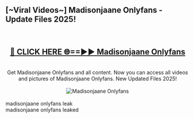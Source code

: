 <h2>[~Viral Videos~] Madisonjaane Onlyfans - Update Files 2025!</h2>
<br>
<div align="center">
<h2><a href="https://betterlinks.top/A2PfLJ" rel="nofollow">🔴 CLICK HERE 🌐==►► Madisonjaane Onlyfans</a></h2>
<br>
Get Madisonjaane Onlyfans and all content. Now you can access all videos and pictures of Madisonjaane Onlyfans. New Updated Files 2025!
<br>
<br>
<a href="https://betterlinks.top/A2PfLJ" rel="nofollow" data-target="animated-image.originalLink"><img src="https://i.ibb.co.com/WyWwxjT/player-gif2.gif" alt="Madisonjaane Onlyfans" style="max-width: 100%; display: inline-block;" data-target="animated-image.originalImage"></a>
</div>
<br>
madisonjaane onlyfans leak<br>
madisonjaane onlyfans leaked